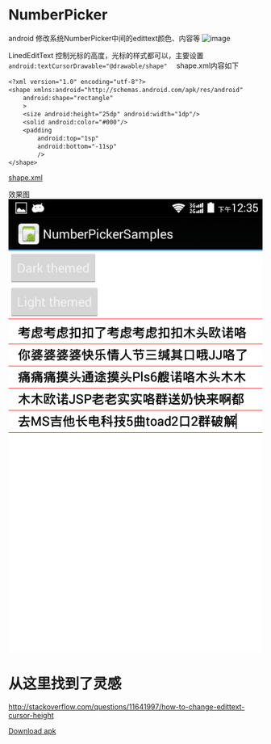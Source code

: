 # NumberPicker
android 修改系统NumberPicker中间的edittext颜色、内容等
![image](https://github.com/tuzhong/NumberPicker/blob/master/img.png)

LinedEditText 控制光标的高度，光标的样式都可以，主要设置 `android:textCursorDrawable="@drawable/shape"  `
shape.xml内容如下
```
<?xml version="1.0" encoding="utf-8"?>
<shape xmlns:android="http://schemas.android.com/apk/res/android" 
    android:shape="rectangle"
    >
    <size android:height="25dp" android:width="1dp"/>
	<solid android:color="#000"/>
	<padding 
	    android:top="1sp"
	    android:bottom="-11sp"
	    />
</shape>
```
[shape.xml](https://github.com/xiaoxiaoying/NumberPicker/blob/master/samples/res/drawable-hdpi/shape.xml)

效果图
![image](https://github.com/xiaoxiaoying/NumberPicker/blob/master/QQ%E5%9B%BE%E7%89%8720150717123716.png)

# 从这里找到了灵感
http://stackoverflow.com/questions/11641997/how-to-change-edittext-cursor-height

[Download apk](https://github.com/xiaoxiaoying/NumberPicker/blob/master/samples/bin/SampleActivity.apk)





